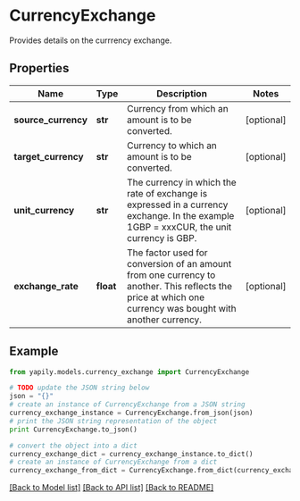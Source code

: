 # CurrencyExchange

Provides details on the currrency exchange.

## Properties
Name | Type | Description | Notes
------------ | ------------- | ------------- | -------------
**source_currency** | **str** | Currency from which an amount is to be converted. | [optional] 
**target_currency** | **str** | Currency to which an amount is to be converted. | [optional] 
**unit_currency** | **str** | The currency in which the rate of exchange is expressed in a currency exchange. In the example 1GBP &#x3D; xxxCUR, the unit currency is GBP. | [optional] 
**exchange_rate** | **float** | The factor used for conversion of an amount from one currency to another. This reflects the price at which one currency was bought with another currency. | [optional] 

## Example

```python
from yapily.models.currency_exchange import CurrencyExchange

# TODO update the JSON string below
json = "{}"
# create an instance of CurrencyExchange from a JSON string
currency_exchange_instance = CurrencyExchange.from_json(json)
# print the JSON string representation of the object
print CurrencyExchange.to_json()

# convert the object into a dict
currency_exchange_dict = currency_exchange_instance.to_dict()
# create an instance of CurrencyExchange from a dict
currency_exchange_from_dict = CurrencyExchange.from_dict(currency_exchange_dict)
```
[[Back to Model list]](../README.md#documentation-for-models) [[Back to API list]](../README.md#documentation-for-api-endpoints) [[Back to README]](../README.md)


